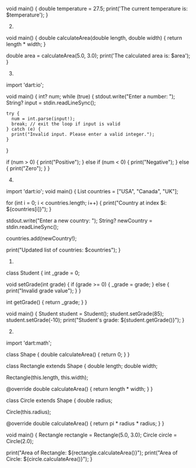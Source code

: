 void main() {
  double temperature = 27.5;
  print('The current temperature is: $temperature');
}



2.
void main() {
  double calculateArea(double length, double width) {
    return length * width;
  }

  double area = calculateArea(5.0, 3.0);
  print('The calculated area is: $area');
}

3.
import 'dart:io';

void main() {
  int? num;
  while (true) {
    stdout.write("Enter a number: ");
    String? input = stdin.readLineSync();

    try {
      num = int.parse(input!);
      break; // exit the loop if input is valid
    } catch (e) {
      print("Invalid input. Please enter a valid integer.");
    }
  }

  if (num > 0) {
    print("Positive");
  } else if (num < 0) {
    print("Negative");
  } else {
    print("Zero");
  }
}

4.
import 'dart:io';
void main() {
  List<String> countries = ["USA", "Canada", "UK"];

  for (int i = 0; i < countries.length; i++) {
    print("Country at index $i: ${countries[i]}");
  }

  stdout.write("Enter a new country: ");
  String? newCountry = stdin.readLineSync();

  countries.add(newCountry!);

  print("Updated list of countries: $countries");
}

1.
class Student {
  int _grade = 0;

  void setGrade(int grade) {
    if (grade >= 0) {
      _grade = grade;
    } else {
      print("Invalid grade value");
    }
  }

  int getGrade() {
    return _grade;
  }
}

void main() {
  Student student = Student();
  student.setGrade(85);
  student.setGrade(-10);
  print("Student's grade: ${student.getGrade()}");
}

2.

import 'dart:math';

class Shape {
  double calculateArea() {
    return 0;
  }
}

class Rectangle extends Shape {
  double length;
  double width;

  Rectangle(this.length, this.width);

  @override
  double calculateArea() {
    return length * width;
  }
}

class Circle extends Shape {
  double radius;

  Circle(this.radius);

  @override
  double calculateArea() {
    return pi * radius * radius;
  }
}

void main() {
  Rectangle rectangle = Rectangle(5.0, 3.0);
  Circle circle = Circle(2.0);

  print("Area of Rectangle: ${rectangle.calculateArea()}");
  print("Area of Circle: ${circle.calculateArea()}");
}




